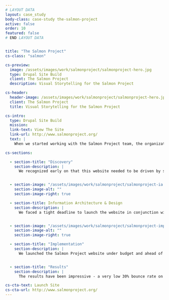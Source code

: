 ```yaml
---
# LAYOUT DATA
layout: case_study
body-class: case-study the-salmon-project
active: false
order: 10
featured: false
# END LAYOUT DATA


title: "The Salmon Project"
cs-class: "salmon"

cs-preview:
  image: /assets/images/work/salmonproject/salmonproject-hero.jpg
  type: Drupal Site Build
  client: The Salmon Project
  description: Visual Storytelling for the Salmon Project

cs-header: 
  header-image: /assets/images/work/salmonproject/salmonproject-hero.jpg
  client: The Salmon Project
  title: Visual Storytelling for the Salmon Project

cs-intro:
  type: Drupal Site Build
  mission: 
  link-text: View The Site
  link-url: http://www.salmonproject.org/
  text: | 
    When we started working with the Salmon Project team, the organization didn't exist. No really, the Project was a small group of individuals inspired to help Alaskans reexamine their relationship with salmon both as a resource and a way of life. Salmon culture runs deep in Alaska. The more we learned about the strength and diversity of Alaskans' connections to salmon, the more excited we became about telling this story visually on the web.

cs-sections:

  - section-title: "Discovery"
    section-description: |
      We recognized early on that this website needed to be driven by storytelling, so we began discovery by sitting down with the Salmon Project team to listen to their stories. Given that they're fishermen, there were many... We then engaged in a number of discovery exercises such as "card sorting" and "Cores & Paths" to prioritize features and potential design directions.


  - section-image: "/assets/images/work/salmonproject/salmonproject-ia.jpg"
    section-image-alt: ""
    section-image-right: true

  - section-title: Information Architecture & Design
    section-description: |
      We faced a tight deadline to launch the website in conjunction with a major print campaign. So we approached wireframes and graphic design iteratively with short feedback loops. Not to get too technical, but we were able to move design forward more quickly by leveraging a rapid-prototyping framework called Foundation.


  - section-image: "/assets/images/work/salmonproject/salmonproject-implementation.jpg"
    section-image-alt: ""
    section-image-right: true

  - section-title: "Implementation"
    section-description: |
      We launched the Salmon Project website under budget and ahead of schedule in just eight weeks. The site included a responsive theme, a robust survey management tool, and a sophisticated CRM backend built on top of [RedHen](http://redhencrm.com/). Combining these tools, we were able to help the Salmon Project connect with many thousands of new Alaskans through their "Salmon Love" campaign.


  - section-title: "Results"
    section-description: |
      The results have been impressive - a very low 30% bounce rate on the homepage for the first two months, 10,000 participants in the Salmon Love Sweepstakes in the first 30 days, and 550 site visitors per day in the first week. 

cs-cta-text: Launch Site
cs-cta-url: http://www.salmonproject.org/
---
```

